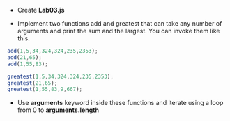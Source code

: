 * Create __Lab03.js__

* Implement two functions add and greatest that can take any number of arguments and print the sum and the largest. You can invoke them like this.

``` javascript
add(1,5,34,324,324,235,2353);
add(21,65);
add(1,55,83);

greatest(1,5,34,324,324,235,2353);
greatest(21,65);
greatest(1,55,83,9,667);

```

* Use __arguments__ keyword inside these functions and iterate using a loop from 0 to __arguments.length__
